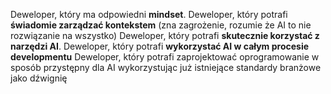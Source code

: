 Deweloper, który ma odpowiedni **mindset**.
Deweloper, który potrafi **świadomie zarządzać kontekstem** (zna zagrożenie, rozumie że AI to nie rozwiązanie na wszystko)
Deweloper, który potrafi **skutecznie korzystać z narzędzi AI**.
Deweloper, który potrafi **wykorzystać AI w całym procesie developmentu**
Deweloper, który potrafi zaprojektować oprogramowanie w sposób przystępny dla AI wykorzystując już istniejące standardy branżowe jako dźwignię